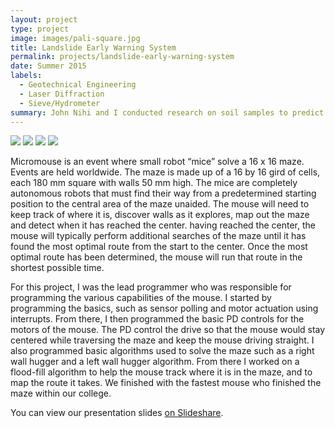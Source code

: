 ```yaml
---
layout: project
type: project
image: images/pali-square.jpg
title: Landslide Early Warning System
permalink: projects/landslide-early-warning-system
date: Summer 2015
labels:
  - Geotechnical Engineering
  - Laser Diffraction
  - Sieve/Hydrometer
summary: John Nihi and I conducted research on soil samples to predict how the stability of the slopes from which they were drawn would be affected by saturation during rainfall events. We won a first place prize at the 2015 Indigenous Knowledge in Engineering (IKE) Symposium.
---
```


<div class="ui small rounded images">
  <img class="ui image" src="../images/micromouse-robot.png">
  <img class="ui image" src="../images/micromouse-robot-2.jpg">
  <img class="ui image" src="../images/micromouse.jpg">
  <img class="ui image" src="../images/micromouse-circuit.png">
</div>

Micromouse is an event where small robot “mice” solve a 16 x 16 maze.  Events are held worldwide.  The maze is made up of a 16 by 16 gird of cells, each 180 mm square with walls 50 mm high.  The mice are completely autonomous robots that must find their way from a predetermined starting position to the central area of the maze unaided.  The mouse will need to keep track of where it is, discover walls as it explores, map out the maze and detect when it has reached the center.  having reached the center, the mouse will typically perform additional searches of the maze until it has found the most optimal route from the start to the center.  Once the most optimal route has been determined, the mouse will run that route in the shortest possible time.

For this project, I was the lead programmer who was responsible for programming the various capabilities of the mouse.  I started by programming the basics, such as sensor polling and motor actuation using interrupts.  From there, I then programmed the basic PD controls for the motors of the mouse.  The PD control the drive so that the mouse would stay centered while traversing the maze and keep the mouse driving straight.  I also programmed basic algorithms used to solve the maze such as a right wall hugger and a left wall hugger algorithm.  From there I worked on a flood-fill algorithm to help the mouse track where it is in the maze, and to map the route it takes.  We finished with the fastest mouse who finished the maze within our college.

You can view our presentation slides [on Slideshare](http://www.slideshare.net/wmmb/landslide-early-warning-system-john-nihi-wyatt-bartlett).



